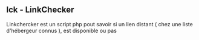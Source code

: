lck - LinkChecker
---
Linkchercker est un script php pout savoir si un lien distant ( chez une liste d'hébergeur connus ), est disponible ou pas